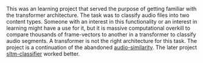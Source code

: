 This was an learning project that served the purpose of getting familiar with the transformer architecture. The task was to classify audio files into two content types. Someone with an interest in this functionality or an interest in learning might have a use for it, but it is massive computational overkill to compare thousands of frame-vectors to another in a transformer to classify audio segments. A transformer is not the right architecture for this task. The project is a continuation of the abandoned [audio-similarity](https://github.com/Taylor-eOS/audio-similarity).
The later project [sltm-classifier](https://github.com/Taylor-eOS/sltm-classifier) worked better.

